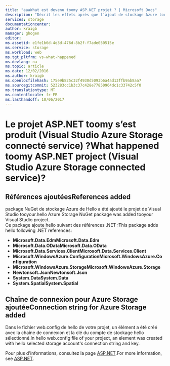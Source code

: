 ```yaml
---
title: "aaaWhat est devenu toomy ASP.NET projet ? | Microsoft Docs"
description: "Décrit les effets après que l’ajout de stockage Azure tooa ASP.NET projet à l’aide de Visual Studio services connectés"
services: storage
documentationcenter: 
author: kraigb
manager: ghogen
editor: 
ms.assetid: e1fe1b6d-4e3d-476d-8b2f-f7ade050515e
ms.service: storage
ms.workload: web
ms.tgt_pltfrm: vs-what-happened
ms.devlang: na
ms.topic: article
ms.date: 12/02/2016
ms.author: kraigb
ms.openlocfilehash: 175e9b825c32f4930d5093b6a4ad13ffb9ab8aa7
ms.sourcegitcommit: 523283cc1b3c37c428e77850964dc1c33742c5f0
ms.translationtype: MT
ms.contentlocale: fr-FR
ms.lasthandoff: 10/06/2017
---
```

# <a name="what-happened-toomy-aspnet-project-visual-studio-azure-storage-connected-service"></a><span data-ttu-id="e9691-104">Le projet ASP.NET toomy s’est produit (Visual Studio Azure Storage connecté service) ?</span><span class="sxs-lookup"><span data-stu-id="e9691-104">What happened toomy ASP.NET project (Visual Studio Azure Storage connected service)?</span></span>
## <a name="references-added"></a><span data-ttu-id="e9691-105">Références ajoutées</span><span class="sxs-lookup"><span data-stu-id="e9691-105">References added</span></span>
<span data-ttu-id="e9691-106">package NuGet de stockage Azure de Hello a été ajouté le projet de Visual Studio tooyour.</span><span class="sxs-lookup"><span data-stu-id="e9691-106">hello Azure Storage NuGet package was added tooyour Visual Studio project.</span></span>  
<span data-ttu-id="e9691-107">Ce package ajoute hello suivant des références .NET :</span><span class="sxs-lookup"><span data-stu-id="e9691-107">This package adds hello following .NET references:</span></span>

* <span data-ttu-id="e9691-108">**Microsoft.Data.Edm**</span><span class="sxs-lookup"><span data-stu-id="e9691-108">**Microsoft.Data.Edm**</span></span>
* <span data-ttu-id="e9691-109">**Microsoft.Data.OData**</span><span class="sxs-lookup"><span data-stu-id="e9691-109">**Microsoft.Data.OData**</span></span>
* <span data-ttu-id="e9691-110">**Microsoft.Data.Services.Client**</span><span class="sxs-lookup"><span data-stu-id="e9691-110">**Microsoft.Data.Services.Client**</span></span>
* <span data-ttu-id="e9691-111">**Microsoft.WindowsAzure.Configuration**</span><span class="sxs-lookup"><span data-stu-id="e9691-111">**Microsoft.WindowsAzure.Configuration**</span></span>
* <span data-ttu-id="e9691-112">**Microsoft.WindowsAzure.Storage**</span><span class="sxs-lookup"><span data-stu-id="e9691-112">**Microsoft.WindowsAzure.Storage**</span></span>
* <span data-ttu-id="e9691-113">**Newtonsoft.Json**</span><span class="sxs-lookup"><span data-stu-id="e9691-113">**Newtonsoft.Json**</span></span>
* <span data-ttu-id="e9691-114">**System.Data**</span><span class="sxs-lookup"><span data-stu-id="e9691-114">**System.Data**</span></span>
* <span data-ttu-id="e9691-115">**System.Spatial**</span><span class="sxs-lookup"><span data-stu-id="e9691-115">**System.Spatial**</span></span>

## <a name="connection-string-for-azure-storage-added"></a><span data-ttu-id="e9691-116">Chaîne de connexion pour Azure Storage ajoutée</span><span class="sxs-lookup"><span data-stu-id="e9691-116">Connection string for Azure Storage added</span></span>
<span data-ttu-id="e9691-117">Dans le fichier web.config de hello de votre projet, un élément a été créé avec la chaîne de connexion et la clé du compte de stockage hello sélectionné.</span><span class="sxs-lookup"><span data-stu-id="e9691-117">In hello web.config file of your project, an element was created with hello selected storage account's connection string and key.</span></span>

<span data-ttu-id="e9691-118">Pour plus d'informations, consultez la page [ASP.NET](http://www.asp.net).</span><span class="sxs-lookup"><span data-stu-id="e9691-118">For more information, see [ASP.NET](http://www.asp.net).</span></span>

